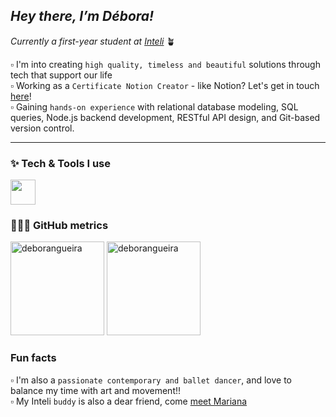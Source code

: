  ## _Hey there, I’m Débora!_
*Currently a first-year student at [Inteli](https://www.inteli.edu.br/)* 🪴 

▫️ I'm into creating `high quality, timeless and beautiful` solutions through tech that support our life\
▫️ Working as a `Certificate Notion Creator` - like Notion? Let's get in touch [here](https://deborapereira.notion.site/8c2e24965d3b48fda6a5a1fdf89449b3)!  
▫️ Gaining `hands-on experience` with relational database modeling, SQL queries, Node.js backend development, RESTful API design, and Git-based version control.

--- 

### ✨ Tech & Tools I use

<img src="https://skillicons.dev/icons?i=html,css,js,vscode,supabase,npm,github,figma,notion" height="40"/>
 
### 👩🏻‍💻 GitHub metrics
 <div align="left">
 <td><img height="150em" src="https://github-readme-stats.vercel.app/api?username=deborangueira&show_icons=true&locale=en" alt="deborangueira" /></a>
  <a href="https://github.com/deborangueira" target="_blank">
    <img height="150em" src="https://github-readme-stats.vercel.app/api/top-langs/?username=deborangueira&layout=compact" alt="deborangueira"/>
  </a>
</div>  

### Fun facts

▫️ I'm also a `passionate contemporary and ballet dancer`, and love to balance my time with art and movement!!\
▫️ My Inteli `buddy` is also a dear friend, come [meet Mariana](https://github.com/marimari0945)
